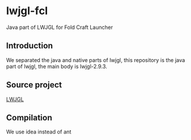 # lwjgl-fcl
Java part of LWJGL for Fold Craft Launcher

## Introduction
We separated the java and native parts of lwjgl, this repository is the java part of lwjgl, the main body is lwjgl-2.9.3.

## Source project
[LWJGL](https://github.com/LWJGL/lwjgl)

## Compilation
We use idea instead of ant